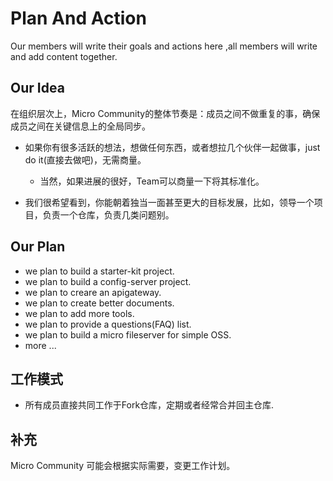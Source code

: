 # Plan And Action

Our members will write their goals and actions here ,all members will write and add content together.
## Our Idea

在组织层次上，Micro Community的整体节奏是：成员之间不做重复的事，确保成员之间在关键信息上的全局同步。


+ 如果你有很多活跃的想法，想做任何东西，或者想拉几个伙伴一起做事，just do it(直接去做吧)，无需商量。

  + 当然，如果进展的很好，Team可以商量一下将其标准化。

+ 我们很希望看到，你能朝着独当一面甚至更大的目标发展，比如，领导一个项目，负责一个仓库，负责几类问题别。

## Our Plan 

+ we plan to build a starter-kit project.
+ we plan to build a config-server project.
+ we plan to creare an apigateway.
+ we plan to create better documents.
+ we plan to add more tools.
+ we plan to provide a questions(FAQ) list.
+ we plan to build a micro fileserver for simple OSS.
+ more ...


## 工作模式

+ 所有成员直接共同工作于Fork仓库，定期或者经常合并回主仓库.
  
  
## 补充 
  
 Micro Community 可能会根据实际需要，变更工作计划。

